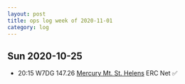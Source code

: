 ```yaml
---
layout: post
title: ops log week of 2020-11-01
category: log
---
```


## Sun 2020-10-25

* 20:15 W7DG 147.26 [Mercury Mt. St. Helens](http://www.w7msh.org/about-mmsherc-net) ERC Net ✅
